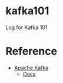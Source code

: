 # kafka101
Log for Kafka 101

# Reference

- [Apache Kafka](https://kafka.apache.org/)
  - [Docs](https://kafka.apache.org/documentation/)